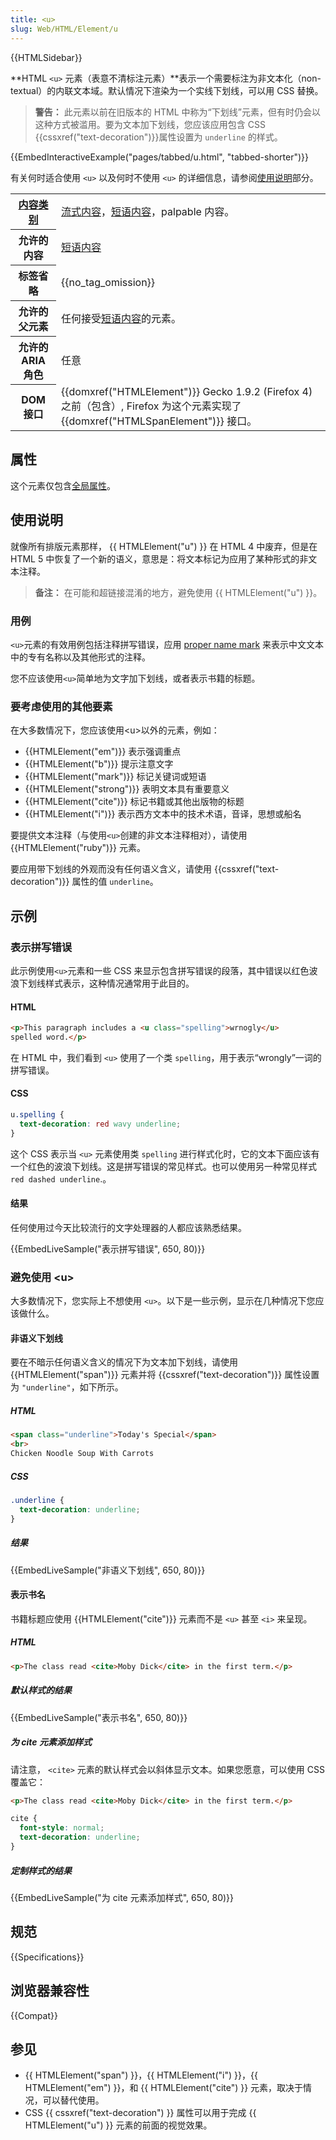 ```yaml
---
title: <u>
slug: Web/HTML/Element/u
---
```


{{HTMLSidebar}}

**HTML `<u>` 元素（表意不清标注元素）**表示一个需要标注为非文本化（non-textual）的内联文本域。默认情况下渲染为一个实线下划线，可以用 CSS 替换。

> **警告：** 此元素以前在旧版本的 HTML 中称为“下划线”元素，但有时仍会以这种方式被滥用。要为文本加下划线，您应该应用包含 CSS {{cssxref("text-decoration")}}属性设置为 `underline` 的样式。

{{EmbedInteractiveExample("pages/tabbed/u.html", "tabbed-shorter")}}

有关何时适合使用 `<u>` 以及何时不使用 `<u>` 的详细信息，请参阅[使用说明](#使用说明)部分。

<table class="properties">
 <tbody>
  <tr>
   <th scope="row"><a href="/zh-CN/docs/Web/HTML/Content_categories">内容类别</a></th>
   <td><a href="/zh-CN/docs/Web/HTML/Content_categories#Flow_content">流式内容</a>，<a href="/zh-CN/docs/Web/HTML/Content_categories#Phrasing_content">短语内容</a>，palpable 内容。</td>
  </tr>
  <tr>
   <th scope="row">允许的内容</th>
   <td><a href="/zh-CN/docs/Web/HTML/Content_categories#Phrasing_content">短语内容</a></td>
  </tr>
  <tr>
   <th scope="row">标签省略</th>
   <td>{{no_tag_omission}}</td>
  </tr>
  <tr>
   <th scope="row">允许的父元素</th>
   <td>任何接受<a href="/zh-CN/docs/Web/HTML/Content_categories#Phrasing_content">短语内容</a>的元素。</td>
  </tr>
  <tr>
   <th scope="row">允许的 ARIA 角色</th>
   <td>任意</td>
  </tr>
  <tr>
   <th scope="row">DOM 接口</th>
   <td>{{domxref("HTMLElement")}} Gecko 1.9.2 (Firefox 4) 之前（包含）, Firefox 为这个元素实现了 {{domxref("HTMLSpanElement")}} 接口。</td>
  </tr>
 </tbody>
</table>

## 属性

这个元素仅包含[全局属性](/zh-CN/docs/HTML/Global_attributes)。

## 使用说明

就像所有排版元素那样， {{ HTMLElement("u") }} 在 HTML 4 中废弃，但是在 HTML 5 中恢复了一个新的语义，意思是：将文本标记为应用了某种形式的非文本注释。

> **备注：** 在可能和超链接混淆的地方，避免使用 {{ HTMLElement("u") }}。

### 用例

`<u>`元素的有效用例包括注释拼写错误，应用 [proper name mark](https://zh.wikipedia.org/wiki/proper_name_mark) 来表示中文文本中的专有名称以及其他形式的注释。

您不应该使用`<u>`简单地为文字加下划线，或者表示书籍的标题。

### 要考虑使用的其他要素

在大多数情况下，您应该使用\<u>以外的元素，例如：

- {{HTMLElement("em")}} 表示强调重点
- {{HTMLElement("b")}} 提示注意文字
- {{HTMLElement("mark")}} 标记关键词或短语
- {{HTMLElement("strong")}} 表明文本具有重要意义
- {{HTMLElement("cite")}} 标记书籍或其他出版物的标题
- {{HTMLElement("i")}} 表示西方文本中的技术术语，音译，思想或船名

要提供文本注释（与使用`<u>`创建的非文本注释相对），请使用 {{HTMLElement("ruby")}} 元素。

要应用带下划线的外观而没有任何语义含义，请使用 {{cssxref("text-decoration")}} 属性的值 `underline`。

## 示例

### 表示拼写错误

此示例使用`<u>`元素和一些 CSS 来显示包含拼写错误的段落，其中错误以红色波浪下划线样式表示，这种情况通常用于此目的。

#### HTML

```html
<p>This paragraph includes a <u class="spelling">wrnogly</u>
spelled word.</p>
```

在 HTML 中，我们看到 `<u>` 使用了一个类 `spelling`，用于表示“wrongly”一词的拼写错误。

#### CSS

```css
u.spelling {
  text-decoration: red wavy underline;
}
```

这个 CSS 表示当 `<u>` 元素使用类 `spelling` 进行样式化时，它的文本下面应该有一个红色的波浪下划线。这是拼写错误的常见样式。也可以使用另一种常见样式 `red dashed underline`.。

#### 结果

任何使用过今天比较流行的文字处理器的人都应该熟悉结果。

{{EmbedLiveSample("表示拼写错误", 650, 80)}}

### 避免使用 \<u>

大多数情况下，您实际上不想使用 `<u>`。以下是一些示例，显示在几种情况下您应该做什么。

#### 非语义下划线

要在不暗示任何语义含义的情况下为文本加下划线，请使用 {{HTMLElement("span")}} 元素并将 {{cssxref("text-decoration")}} 属性设置为 `"underline"`，如下所示。

##### HTML

```html
<span class="underline">Today's Special</span>
<br>
Chicken Noodle Soup With Carrots
```

##### CSS

```css
.underline {
  text-decoration: underline;
}
```

##### 结果

{{EmbedLiveSample("非语义下划线", 650, 80)}}

#### 表示书名

书籍标题应使用 {{HTMLElement("cite")}} 元素而不是 `<u>` 甚至 `<i>` 来呈现。

##### HTML

```html
<p>The class read <cite>Moby Dick</cite> in the first term.</p>
```

##### 默认样式的结果

{{EmbedLiveSample("表示书名", 650, 80)}}

##### 为 cite 元素添加样式

请注意， `<cite>` 元素的默认样式会以斜体显示文本。如果您愿意，可以使用 CSS 覆盖它：

```html
<p>The class read <cite>Moby Dick</cite> in the first term.</p>
```

```css
cite {
  font-style: normal;
  text-decoration: underline;
}
```

##### 定制样式的结果

{{EmbedLiveSample("为 cite 元素添加样式", 650, 80)}}

## 规范

{{Specifications}}

## 浏览器兼容性

{{Compat}}

## 参见

- {{ HTMLElement("span") }}，{{ HTMLElement("i") }}，{{ HTMLElement("em") }}，和 {{ HTMLElement("cite") }} 元素，取决于情况，可以替代使用。
- CSS {{ cssxref("text-decoration") }} 属性可以用于完成 {{ HTMLElement("u") }} 元素的前面的视觉效果。
